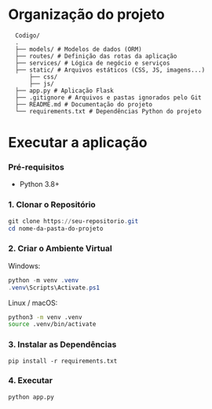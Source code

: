 # Organização do projeto

```shell
  Codigo/
  .
  ├── models/ # Modelos de dados (ORM)
  ├── routes/ # Definição das rotas da aplicação
  ├── services/ # Lógica de negócio e serviços
  ├── static/ # Arquivos estáticos (CSS, JS, imagens...)
      ├── css/
      ├── js/
  ├── app.py # Aplicação Flask
  ├── .gitignore # Arquivos e pastas ignorados pelo Git
  ├── README.md # Documentação do projeto
  └── requirements.txt # Dependências Python do projeto
```


# Executar a aplicação

### Pré-requisitos

- Python 3.8+


### 1. Clonar o Repositório

```powershell
git clone https://seu-repositorio.git
cd nome-da-pasta-do-projeto
```

### 2. Criar o Ambiente Virtual

Windows:

```powershell
python -m venv .venv
.venv\Scripts\Activate.ps1
```

Linux / macOS:
```bash
python3 -m venv .venv
source .venv/bin/activate
```

### 3. Instalar as Dependências

```
pip install -r requirements.txt
```

### 4. Executar

```
python app.py
```